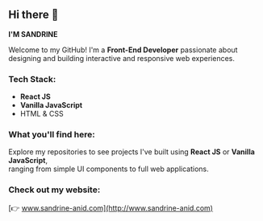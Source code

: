 ## Hi there 👋  
**I'M SANDRINE**

Welcome to my GitHub!
I'm a **Front-End Developer** passionate about designing and building interactive and responsive web experiences.

### Tech Stack:

* **React JS**
* **Vanilla JavaScript**
* HTML & CSS

### What you'll find here:

Explore my repositories to see projects I've built using **React JS** or **Vanilla JavaScript**, <br>
ranging from simple UI components to full web applications.

### Check out my website:

[👉 www.sandrine-anid.com](http://www.sandrine-anid.com)




